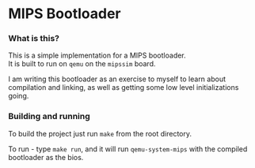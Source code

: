 # MIPS Bootloader

### What is this?

This is a simple implementation for a MIPS bootloader.  
It is built to run on `qemu` on the `mipssim` board.

I am writing this bootloader as an exercise to myself to learn about compilation and linking, as well as getting some low level initializations going.

### Building and running

To build the project just run `make` from the root directory.

To run - type `make run`, and it will run `qemu-system-mips` with the compiled bootloader as the bios.